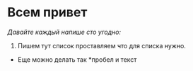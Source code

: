 # Всем привет

_Давайте каждый напише сто угодно:_

1. Пишем тут список проставляем что для списка нужно.
* Еще можно делать так *пробел и текст

